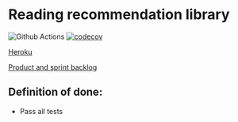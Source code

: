 # Reading recommendation library

![Github Actions](https://github.com/Sangsami/ohtuminiproject/workflows/CI/badge.svg)
[![codecov](https://codecov.io/gh/Sangsami/ohtuminiproject/branch/main/graph/badge.svg?token=90H5DCEFI5)](https://codecov.io/gh/Sangsami/ohtuminiproject)

[Heroku](https://ohtuminiproject.herokuapp.com/)

[Product and sprint backlog](https://docs.google.com/spreadsheets/d/145NsXmY7jT6WsumzZvbi4rYTIaUCGEqMREgqgzbMiFY/edit?usp=sharing)

## Definition of done:

* Pass all tests
